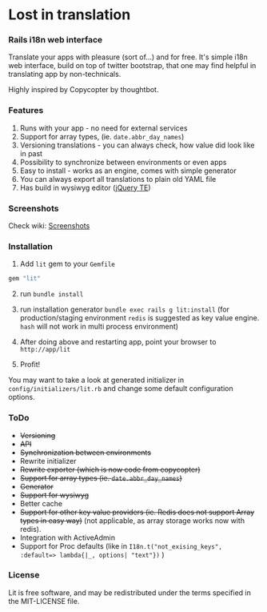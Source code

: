 # Lost in translation
### Rails i18n web interface

Translate your apps with pleasure (sort of...) and for free. It's simple i18n
web interface, build on top of twitter bootstrap, that one may find helpful in
translating app by non-technicals.

Highly inspired by Copycopter by thoughtbot.

### Features

1. Runs with your app - no need for external services
2. Support for array types, (ie. `date.abbr_day_names`)
3. Versioning translations - you can always check, how value did look like in past
4. Possibility to synchronize between environments or even apps
5. Easy to install - works as an engine, comes with simple generator
6. You can always export all translations to plain old YAML file
7. Has build in wysiwyg editor ([jQuery TE](http://jqueryte.com/))

### Screenshots

Check wiki: [Screenshots](https://github.com/prograils/lit/wiki/Screenshots)

### Installation

1. Add `lit` gem to your `Gemfile`
```ruby
gem "lit"
````

2. run `bundle install`

3. run installation generator `bundle exec rails g lit:install`
  (for production/staging environment `redis` is suggested as key value engine. `hash` will not work in multi process environment)

4. After doing above and restarting app, point your browser to ```http://app/lit```

5. Profit!


You may want to take a look at generated initializer in `config/initializers/lit.rb` and change some default configuration options.


### ToDo

* ~~Versioning~~
* ~~API~~
* ~~Synchronization between environments~~
* Rewrite initializer
* ~~Rewrite exporter (which is now code from copycopter)~~
* ~~Support for array types (ie. `date.abbr_day_names`)~~
* ~~Generator~~
* ~~Support for wysiwyg~~
* Better cache
* ~~Support for other key value providers (ie. Redis does not support Array types in easy way)~~ (not applicable, as array storage works now with redis).
* Integration with ActiveAdmin
* Support for Proc defaults (like in `I18n.t("not_exising_keys", :default=> lambda{|_, options| "text"})` )


### License

Lit is free software, and may be redistributed under the terms specified in the MIT-LICENSE file.
